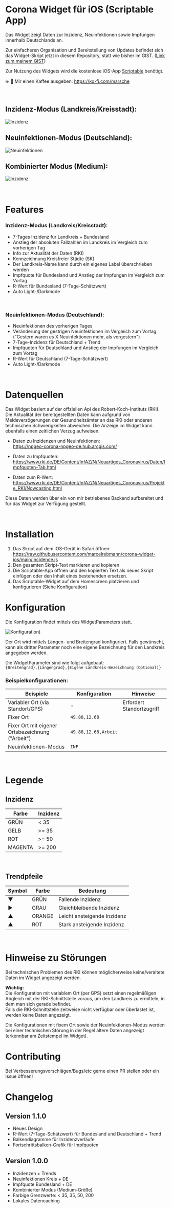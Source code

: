 # **Corona Widget für iOS (Scriptable App)**

Das Widget zeigt Daten zur Inzidenz, Neuinfektionen sowie Impfungen innerhalb Deutschlands an.

Zur einfacheren Organisation und Bereitstellung von Updates befindet sich das Widget-Skript jetzt in diesem Repository, statt wie bisher im GIST. ([Link zum meinem GIST](https://gist.github.com/marcelrebmann/64494e453deaf26cab3c14c9ff711e1e))
 
Zur Nutzung des Widgets wird die kostenlose iOS-App [Scriptable](https://scriptable.app/) benötigt.

☕️ 🤗 Mir einen Kaffee ausgeben: https://ko-fi.com/marsche

<br/>

## **Inzidenz-Modus (Landkreis/Kreisstadt):**  
![Inzidenz](./screenshots/banner_incidence.png)

## **Neuinfektionen-Modus (Deutschland):**  
![Neuinfektionen](./screenshots/banner_infection.png)

## **Kombinierter Modus (Medium):**  
![Inzidenz](./screenshots/banner_medium.png)

<br/>

# Features

### **Inzidenz-Modus (Landkreis/Kreisstadt):**  
* 7-Tages Inzidenz für Landkreis + Bundesland
* Anstieg der absoluten Fallzahlen im Landkreis im Vergleich zum vorherigen Tag
* Info zur Aktualität der Daten (RKI)
* Kennzeichnung Kreisfreier Städte (SK)
* Der Landkreis-Name kann durch ein eigenes Label überschrieben werden
* Impfquote für Bundesland und Anstieg der Impfungen im Vergleich zum Vortag
* R-Wert für Bundesland (7-Tage-Schätzwert)
* Auto Light-/Darkmode

<br/>

### **Neuinfektionen-Modus (Deutschland):**  
* Neuinfektionen des vorherigen Tages
* Veränderung der gestrigen Neuinfektionen im Vergleich zum Vortag ("Gestern waren es X Neuinfektionen mehr, als vorgestern")
* 7-Tage-Inzidenz für Deutschland + Trend
* Impfquoten für Deutschland und Anstieg der Impfungen im Vergleich zum Vortag
* R-Wert für Deutschland (7-Tage-Schätzwert)
* Auto Light-/Darkmode

<br/>

# Datenquellen
Das Widget basiert auf der offziellen Api des Robert-Koch-Instituts (RKI).
Die Aktualität der bereitgestellten Daten kann aufgrund von Meldeverzögerungen der Gesundheitsämter an das RKI oder anderen technischen Schwierigkeiten abweichen. Die Anzeige im Widget kann ebenfalls einen zeitlichen Verzug aufweisen.

* Daten zu Inzidenzen und Neuinfektionen:  
  https://npgeo-corona-npgeo-de.hub.arcgis.com/

* Daten zu Impfquoten:  
  https://www.rki.de/DE/Content/InfAZ/N/Neuartiges_Coronavirus/Daten/Impfquoten-Tab.html

* Daten zum R-Wert:  
  https://www.rki.de/DE/Content/InfAZ/N/Neuartiges_Coronavirus/Projekte_RKI/Nowcasting.html

Diese Daten werden über ein von mir betriebenes Backend aufbereitet und für das Widget zur Verfügung gestellt.

<br/>

# Installation
1. Das Skript auf dem iOS-Gerät in Safari öffnen: https://raw.githubusercontent.com/marcelrebmann/corona-widget-ios/main/incidence.js
2. Den gesamten Skript-Text markieren und kopieren
3. Die Scriptable-App öffnen und den kopierten Text als neues Skript einfügen oder den Inhalt eines bestehenden ersetzen.
4. Das Scriptable-Widget auf dem Homescreen platzieren und konfigurieren (Siehe Konfiguration)


# Konfiguration
Die Konfiguration findet mittels des WidgetParameters statt.

![Konfiguration](./screenshots/configuration.jpeg))

Der Ort wird mittels Längen- und Breitengrad konfiguriert.
Falls gewünscht, kann als dritter Parameter noch eine eigene Bezeichnung für den Landkreis angegeben werden.

Die WidgetParameter sind wie folgt aufgebaut:  
`{Breitengrad},{Längengrad},{Eigene Landkreis-Bezeichnung (Optional)}`

### **Beispielkonfigurationen:**  

| Beispiele | Konfiguration | Hinweise |
| --------  | ---- | --- |
| Variabler Ort (via Standort/GPS) | - | Erfordert Standortzugriff |
| Fixer Ort | `49.88,12.68` |
| Fixer Ort mit eigener Ortsbezeichnung ("Arbeit") | `49.88,12.68,Arbeit` |
| Neuinfektionen-Modus | `INF` |

<br/>

# Legende

## Inzidenz

| Farbe | Inzidenz |
| --- | --- |
| GRÜN | < 35 |  
| GELB | >= 35 |
| ROT | >= 50 |
| MAGENTA | >= 200 |

<br/>

## Trendpfeile

| Symbol | Farbe | Bedeutung |
| --- | --- | --- |
| ▼ | GRÜN | Fallende Inzidenz |  
| ▶︎ | GRAU | Gleichbleibende Inzidenz |
| ▲ | ORANGE | Leicht ansteigende Inzidenz |
| ▲ | ROT | Stark ansteigende Inzidenz |

<br/>

# Hinweise zu Störungen

Bei technischen Problemen des RKI können möglicherweise keine/veraltete Daten im Widget angezeigt werden.

**Wichtig:**  
Die Konfiguration mit variablem Ort (per GPS) setzt einen regelmäßigen Abgleich mit der RKI-Schnittstelle voraus, um den Landkreis zu ermitteln, in dem man sich gerade befindet.  
Falls die RKI-Schnittstelle zeitweise nicht verfügbar oder überlastet ist, werden keine Daten angezeigt.

Die Konfigurationen mit fixem Ort sowie der Neuinfektionen-Modus werden bei einer technischen Störung in der Regel ältere Daten angezeigt (erkennbar am Zeitstempel im Widget).

# Contributing
Bei Verbesserungsvorschlägen/Bugs/etc gerne einen PR stellen oder ein Issue öffnen!

# Changelog

## Version 1.1.0
- Neues Design
- R-Wert (7-Tage-Schätzwert) für Bundesland und Deutschland + Trend
- Balkendiagramme für Inzidenzverläufe
- Fortschrittsbalken-Grafik für Impfquoten

## Version 1.0.0
- Inzidenzen + Trends
- Neuinfektionen Kreis + DE
- Impfquote Bundesland + DE
- Kombinierter Modus (Medium-Größe)
- Farbige Grenzwerte: < 35, 35, 50, 200
- Lokales Datencaching
